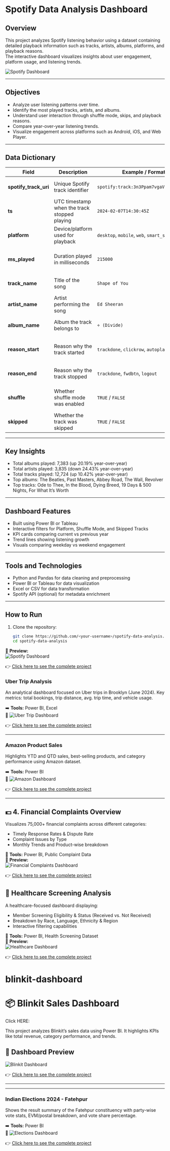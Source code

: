 # Spotify Data Analysis Dashboard

## Overview
This project analyzes Spotify listening behavior using a dataset containing detailed playback information such as tracks, artists, albums, platforms, and playback reasons.  
The interactive dashboard visualizes insights about user engagement, platform usage, and listening trends.

![Spotify Dashboard](faaec2a0-c9b0-4845-a71b-0cd73b0ca481.png)

---

## Objectives
- Analyze user listening patterns over time.  
- Identify the most played tracks, artists, and albums.  
- Understand user interaction through shuffle mode, skips, and playback reasons.  
- Compare year-over-year listening trends.  
- Visualize engagement across platforms such as Android, iOS, and Web Player.

---

## Data Dictionary

| Field | Description | Example / Format | Purpose |
|-------|--------------|------------------|----------|
| **spotify_track_uri** | Unique Spotify track identifier | `spotify:track:3n3Ppam7vgaVa1iaRUc9Lp` | Maps each play to its metadata |
| **ts** | UTC timestamp when the track stopped playing | `2024-02-07T14:30:45Z` | Used for time-based analysis |
| **platform** | Device/platform used for playback | `desktop`, `mobile`, `web`, `smart_speaker` | Identifies where users listen |
| **ms_played** | Duration played in milliseconds | `215000` | Measures engagement and completion |
| **track_name** | Title of the song | `Shape of You` | Identifies most played tracks |
| **artist_name** | Artist performing the song | `Ed Sheeran` | Ranks artists by preference |
| **album_name** | Album the track belongs to | `÷ (Divide)` | Evaluates album popularity |
| **reason_start** | Reason why the track started | `trackdone`, `clickrow`, `autoplay` | Helps understand playback behavior |
| **reason_end** | Reason why the track stopped | `trackdone`, `fwdbtn`, `logout` | Identifies user drop-off reasons |
| **shuffle** | Whether shuffle mode was enabled | `TRUE` / `FALSE` | Measures random listening habits |
| **skipped** | Whether the track was skipped | `TRUE` / `FALSE` | Tracks user engagement and skips |

---

## Key Insights
- Total albums played: 7,383 (up 20.19% year-over-year)  
- Total artists played: 3,835 (down 24.43% year-over-year)  
- Total tracks played: 12,724 (up 10.42% year-over-year)  
- Top albums: The Beatles, Past Masters, Abbey Road, The Wall, Revolver  
- Top tracks: Ode to Thee, In the Blood, Dying Breed, 19 Days & 500 Nights, For What It’s Worth  

---

## Dashboard Features
- Built using Power BI or Tableau  
- Interactive filters for Platform, Shuffle Mode, and Skipped Tracks  
- KPI cards comparing current vs previous year  
- Trend lines showing listening growth  
- Visuals comparing weekday vs weekend engagement  

---

## Tools and Technologies
- Python and Pandas for data cleaning and preprocessing  
- Power BI or Tableau for data visualization  
- Excel or CSV for data transformation  
- Spotify API (optional) for metadata enrichment  

---

## How to Run
1. Clone the repository:
   ```bash
   git clone https://github.com/<your-username>/spotify-data-analysis.git
   cd spotify-data-analysis


📸 **Preview:**  
![Spotify Dashboard](https://github.com/lalithasaipasala/city-accident-analysis-excel/blob/main/Spotify%20.jpg)

👉 [Click here to see the complete project](https://github.com/lalithasaipasala/city-accident-analysis-excel/blob/main/Spotify%20Analysis-20250519T142144Z-1-001.zip)





### Uber Trip Analysis
An analytical dashboard focused on Uber trips in Brooklyn (June 2024). Key metrics: total bookings, trip distance, avg. trip time, and vehicle usage.

➡️ **Tools:** Power BI, Excel  
📸 ![Uber Trip Dashboard](https://github.com/lalithasaipasala/city-accident-analysis-excel/blob/main/Uber.jpg)


👉 [Click here to see the complete project](https://github.com/lalithasaipasala/city-accident-analysis-excel/blob/main/Uber%20Analysis-20250519T142154Z-1-001.zip)

---

### Amazon Product Sales
Highlights YTD and QTD sales, best-selling products, and category performance using Amazon dataset.

➡️ **Tools:** Power BI  
📸 ![Amazon Dashboard](https://github.com/lalithasaipasala/city-accident-analysis-excel/blob/main/Activation%20Dashboard.jpg)


👉 [Click here to see the complete project](https://github.com/lalithasaipasala/city-accident-analysis-excel/blob/main/Amazon%20Sales-20250519T141943Z-1-001.zip)


---
## 💵 4. Financial Complaints Overview

Visualizes 75,000+ financial complaints across different categories:
- Timely Response Rates & Dispute Rate
- Complaint Issues by Type
- Monthly Trends and Product-wise breakdown

🔧 **Tools:** Power BI, Public Complaint Data  
📸 **Preview:**  
![Financial Complaints Dashboard](https://github.com/lalithasaipasala/city-accident-analysis-excel/blob/main/Financial%20Complaints%20overview.jpg)

👉 [Click here to see the complete project]()


## 🏥 Healthcare Screening Analysis

A healthcare-focused dashboard displaying:
- Member Screening Eligibility & Status (Received vs. Not Received)
- Breakdown by Race, Language, Ethnicity & Region
- Interactive filtering capabilities

🔧 **Tools:** Power BI, Health Screening Dataset  
📸 **Preview:**  
![Healthcare Dashboard](https://github.com/lalithasaipasala/city-accident-analysis-excel/blob/main/Health%20Care%20.jpg)

👉 [Click here to see the complete project](https://github.com/lalithasaipasala/city-accident-analysis-excel/blob/main/Healthcare%20Report.pbix)


# blinkit-dashboard

# 📦 Blinkit Sales Dashboard

Click HERE:

This project analyzes Blinkit’s sales data using Power BI. It highlights KPIs like total revenue, category performance, and trends.
## 📸 Dashboard Preview
![Blinkit Dashboard](Dashboard.jpg)

👉 [Click here to see the complete project](https://github.com/yourusername/uber-trip-dashboard)


****
---


### Indian Elections 2024 - Fatehpur
Shows the result summary of the Fatehpur constituency with party-wise vote stats, EVM/postal breakdown, and vote share percentage.

➡️ **Tools:** Power BI  
📸 ![Elections Dashboard](https://github.com/lalithasaipasala/city-accident-analysis-excel/blob/main/Indian%20Elections.jpg)


👉 [Click here to see the complete project](https://github.com/lalithasaipasala/city-accident-analysis-excel/blob/main/India%20Elections%20Results%20Analysis_PowerBI-20250519T142127Z-1-001.zip)


